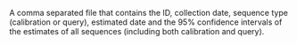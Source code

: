 A comma separated file that contains the ID, collection date, sequence type (calibration or query), estimated date and the 95% confidence intervals of the estimates of all sequences (including both calibration and query).
